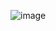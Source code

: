![image](https://github.com/resgem585/deploy-github-actions/assets/105258020/206f0564-681c-4713-911f-b32352105d94)
